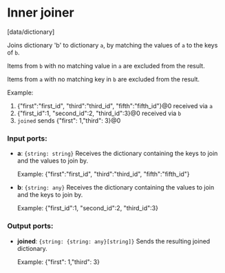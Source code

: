 # Inner joiner

[data/dictionary]

Joins dictionary 'b' to dictionary `a`, by matching the values of `a` to the keys of `b`.

Items from `b` with no matching value in `a` are excluded from the result.

Items from `a` with no matching key in `b` are excluded from the result.

Example:
1. {"first":"first_id", "third":"third_id", "fifth":"fifth_id"}@0 received via `a`
2. {"first_id":1, "second_id":2, "third_id":3}@0 received via `b`
3. `joined` sends {"first": 1,"third": 3}@0

### Input ports:

* __a__: `{string: string}`
    Receives the dictionary containing the keys to join and the values to join by.
    
    Example:
    {"first":"first_id", "third":"third_id", "fifth":"fifth_id"}



* __b__: `{string: any}`
    Receives the dictionary containing the values to join and the keys to join by.
    
    Example:
    {"first_id":1, "second_id":2, "third_id":3}



### Output ports:

* __joined__: `{string: {string: any}[string]}`
    Sends the resulting joined dictionary.
    
    Example:
    {"first": 1,"third": 3}



